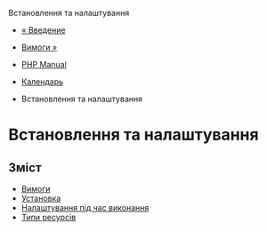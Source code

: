 Встановлення та налаштування

-   [« Введение](intro.calendar.md)
    
-   [Вимоги »](calendar.requirements.md)
    
-   [PHP Manual](index.md)
    
-   [Календарь](book.calendar.md)
    
-   Встановлення та налаштування
    

# Встановлення та налаштування

## Зміст

-   [Вимоги](calendar.requirements.md)
-   [Установка](calendar.installation.md)
-   [Налаштування під час виконання](calendar.configuration.md)
-   [Типи ресурсів](calendar.resources.md)